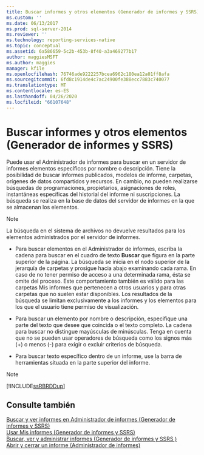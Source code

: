 ```yaml
---
title: Buscar informes y otros elementos (Generador de informes y SSRS) | Microsoft Docs
ms.custom: ''
ms.date: 06/13/2017
ms.prod: sql-server-2014
ms.reviewer: ''
ms.technology: reporting-services-native
ms.topic: conceptual
ms.assetid: 6a586659-5c2b-453b-8f40-a3a469277b17
author: maggiesMSFT
ms.author: maggies
manager: kfile
ms.openlocfilehash: 76746ade9222257bcea6962c180ea12a01ff8afa
ms.sourcegitcommit: 6fd8c1914de4c7ac24900fe388ecc7883c740077
ms.translationtype: MT
ms.contentlocale: es-ES
ms.lasthandoff: 04/26/2020
ms.locfileid: "66107648"
---
```

# <a name="searching-for-reports-and-other-items-report-builder--and-ssrs"></a>Buscar informes y otros elementos (Generador de informes y SSRS)
  Puede usar el Administrador de informes para buscar en un servidor de informes elementos específicos por nombre o descripción. Tiene la posibilidad de buscar informes publicados, modelos de informe, carpetas, orígenes de datos compartidos y recursos. En cambio, no pueden realizarse búsquedas de programaciones, propietarios, asignaciones de roles, instantáneas específicas del historial del informe ni suscripciones. La búsqueda se realiza en la base de datos del servidor de informes en la que se almacenan los elementos.  
  
> [!NOTE]  
>  La búsqueda en el sistema de archivos no devuelve resultados para los elementos administrados por el servidor de informes.  
  
-   Para buscar elementos en el Administrador de informes, escriba la cadena para buscar en el cuadro de texto **Buscar** que figura en la parte superior de la página. La búsqueda se inicia en el nodo superior de la jerarquía de carpetas y prosigue hacia abajo examinando cada rama. En caso de no tener permiso de acceso a una determinada rama, ésta se omite del proceso. Este comportamiento también es válido para las carpetas Mis informes que pertenecen a otros usuarios y para otras carpetas que no suelen estar disponibles. Los resultados de la búsqueda se limitan exclusivamente a los informes y los elementos para los que el usuario tiene permiso de visualización.  
  
-   Para buscar un elemento por nombre o descripción, especifique una parte del texto que desee que coincida o el texto completo. La cadena para buscar no distingue mayúsculas de minúsculas. Tenga en cuenta que no se pueden usar operadores de búsqueda como los signos más (+) o menos (-) para exigir o excluir criterios de búsqueda.  
  
-   Para buscar texto específico dentro de un informe, use la barra de herramientas situada en la parte superior del informe.  
  
> [!NOTE]  
>  [!INCLUDE[ssRBRDDup](../../includes/ssrbrddup-md.md)]  
  
## <a name="see-also"></a>Consulte también  
 [Buscar y ver informes en Administrador de informes &#40;Generador de informes y SSRS&#41;](finding-and-viewing-reports-in-the-web-portal-report-builder-and-ssrs.md)   
 [Usar Mis informes &#40;Generador de informes y SSRS&#41;](using-my-reports-report-builder-and-ssrs.md)   
 [Buscar, ver y administrar informes &#40;Generador de informes y SSRS &#41;](finding-viewing-and-managing-reports-report-builder-and-ssrs.md)   
 [Abrir y cerrar un informe &#40;Administrador de informes&#41;](../reports/open-and-close-a-report-report-manager.md)  
  
  
